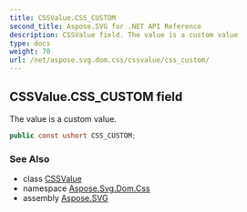 ```yaml
---
title: CSSValue.CSS_CUSTOM
second_title: Aspose.SVG for .NET API Reference
description: CSSValue field. The value is a custom value
type: docs
weight: 70
url: /net/aspose.svg.dom.css/cssvalue/css_custom/
---
```

## CSSValue.CSS_CUSTOM field

The value is a custom value.

```csharp
public const ushort CSS_CUSTOM;
```

### See Also

* class [CSSValue](../)
* namespace [Aspose.Svg.Dom.Css](../../../aspose.svg.dom.css/)
* assembly [Aspose.SVG](../../../)
